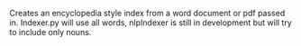 Creates an encyclopedia style index from a word document or pdf passed in. Indexer.py will use all words, nlpIndexer is still in development but will try to include only nouns.
